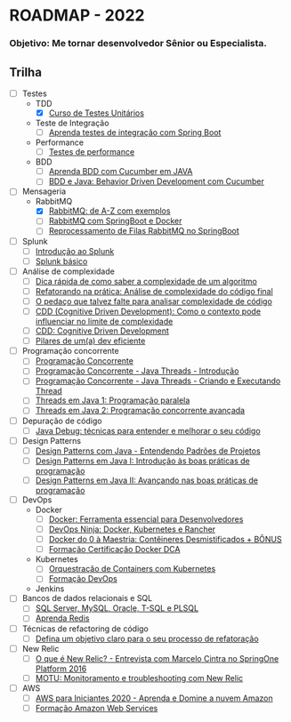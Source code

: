 # ROADMAP - 2022
### Objetivo: Me tornar desenvolvedor Sênior ou Especialista.

## Trilha
- [ ] Testes
  - TDD
    - [x] [Curso de Testes Unitários](https://www.udemy.com/course/testes-unitarios-em-java/)
  - Teste de Integração
    - [ ] [Aprenda testes de integração com Spring Boot](https://www.udemy.com/course/testes-de-integracao-com-spring-boot/)
  - Performance 
    - [ ] [Testes de performance](https://www.udemy.com/course/testes-de-performance-com-jmeter-basico-ao-avancado/)
  - BDD
    - [ ] [Aprenda BDD com Cucumber em JAVA](https://www.udemy.com/course/cucumber-java/)
    - [ ] [BDD e Java: Behavior Driven Development com Cucumber](https://www.alura.com.br/curso-online-bdd-cucumber-java)
- [ ] Mensageria
  - RabbitMQ
    - [x] [RabbitMQ: de A-Z com exemplos](https://www.udemy.com/course/rabbitmq-de-a-z/)
    - [ ] [RabbitMQ com SpringBoot e Docker](https://www.udemy.com/course/rabbitmq-com-springboot-e-docker/)
    - [ ] [Reprocessamento de Filas RabbitMQ no SpringBoot](https://www.udemy.com/course/reprocessamento-de-filas-rabbitmq-no-springboot/)
- [ ] Splunk
  - [ ] [Introdução ao Splunk](https://www.udemy.com/course/introducao-ao-splunk/)
  - [ ] [Splunk básico](https://www.youtube.com/watch?v=oKZ3_e-9Q7I&list=PL8vOoYAs_ySxS_b0mFeSbPe8q-VDyX55w)
- [ ] Análise de complexidade
  - [ ] [Dica rápida de como saber a complexidade de um algoritmo](https://www.youtube.com/watch?v=f--A1FK6KK4)
  - [ ] [Refatorando na prática: Análise de complexidade do código final](https://www.youtube.com/watch?v=ffAFTRgYBi8)
  - [ ] [O pedaço que talvez falte para analisar complexidade de código](https://www.youtube.com/watch?v=QKK7vDZYo5I)
  - [ ] [CDD (Cognitive Driven Development): Como o contexto pode influenciar no limite de complexidade](https://www.youtube.com/watch?v=NwYjSgEivyU)
  - [ ] [CDD: Cognitive Driven Development](https://www.youtube.com/watch?v=rqw_Jnv6ZX4)
  - [ ] [Pilares de um(a) dev eficiente](https://www.youtube.com/playlist?list=PLVHlvMRWE0Y4WmkV47XaWeF-Xfl_lGq8S)
- [ ] Programação concorrente
  - [ ] [Programação Concorrente](https://www.youtube.com/watch?v=FYKNHk3Ze8A)
  - [ ] [Programação Concorrente - Java Threads - Introdução](https://www.youtube.com/watch?v=bCmrhSma5bw)
  - [ ] [Programação Concorrente - Java Threads - Criando e Executando Thread](https://www.youtube.com/watch?v=4MetzKSvzqU)
  - [ ] [Threads em Java 1: Programação paralela](https://www.alura.com.br/curso-online-threads-java-1)
  - [ ] [Threads em Java 2: Programação concorrente avançada](https://www.alura.com.br/curso-online-threads-java-2)
- [ ] Depuração de código
  - [ ] [Java Debug: técnicas para entender e melhorar o seu código](https://www.alura.com.br/curso-online-java-debug)
- [ ] Design Patterns
  - [ ] [Design Patterns com Java - Entendendo Padrões de Projetos](https://www.udemy.com/course/curso-design-patterns-java/)
  - [ ] [Design Patterns em Java I: Introdução às boas práticas de programação](https://www.alura.com.br/curso-online-introducao-design-patterns-java)
  - [ ] [Design Patterns em Java II: Avançando nas boas práticas de programação](https://www.alura.com.br/curso-online-avancando-design-patterns-java)
- [ ] DevOps
  - Docker 
    - [ ] [Docker: Ferramenta essencial para Desenvolvedores](https://www.udemy.com/course/curso-docker/)
    - [ ] [DevOps Ninja: Docker, Kubernetes e Rancher](https://www.udemy.com/course/devops-mao-na-massa-docker-kubernetes-rancher/)
    - [ ] [Docker do 0 à Maestria: Contêineres Desmistificados + BÔNUS](https://www.udemy.com/course/docker-do-zero-a-maestria-conteinerizacao-desmistificada/)
    - [ ] [Formação Certificação Docker DCA](https://www.alura.com.br/formacao-docker-dca)
  - Kubernetes 
    - [ ] [Orquestração de Containers com Kubernetes](https://www.udemy.com/course/orquestracao-de-containers-com-kubernetes/)
    - [ ] [Formação DevOps](https://www.alura.com.br/formacao-devops)
  - Jenkins
- [ ] Bancos de dados relacionais e SQL
  - [ ] [SQL Server, MySQL, Oracle, T-SQL e PLSQL](https://www.udemy.com/course/bancos-de-dados-relacionais-basico-avancado/)
  - [ ] [Aprenda Redis](https://www.udemy.com/course/aprenda-redis/)
- [ ] Técnicas de refactoring de código
  - [ ] [Defina um objetivo claro para o seu processo de refatoração](https://www.youtube.com/watch?v=J1Vo4o2e1Ug)
- [ ] New Relic
  - [ ] [O que é New Relic? - Entrevista com Marcelo Cintra no SpringOne Platform 2016](https://www.youtube.com/watch?v=l0niBGRWk-A)
  - [ ] [MOTU: Monitoramento e troubleshooting com New Relic](https://www.youtube.com/watch?v=5TS2JUxDV9c)
- [ ] AWS
  - [ ] [AWS para Iniciantes 2020 - Aprenda e Domine a nuvem Amazon](https://www.udemy.com/course/aws-iniciantes-domine-a-nuvem-aws/)
  - [ ] [Formação Amazon Web Services](https://www.alura.com.br/formacao-amazon-web-services)

